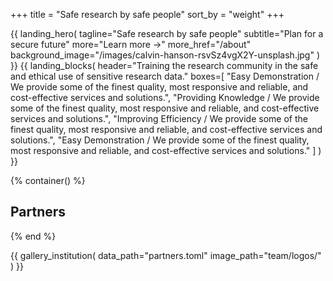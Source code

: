 +++
title = "Safe research by safe people"
sort_by = "weight"
+++

{{
  landing_hero(
    tagline="Safe research by safe people"
    subtitle="Plan for a secure future"
    more="Learn more &rarr;"
    more_href="/about"
    background_image="/images/calvin-hanson-rsvSz4vgX2Y-unsplash.jpg"
  )
}}
{{
  landing_blocks(
    header="Training the research community in the safe and ethical use of sensitive research data."
    boxes=[
      "Easy Demonstration / We provide some of the finest quality, most responsive and reliable, and cost-effective services and solutions.",
      "Providing Knowledge / We provide some of the finest quality, most responsive and reliable, and cost-effective services and solutions.",
      "Improving Efficiency / We provide some of the finest quality, most responsive and reliable, and cost-effective services and solutions.",
      "Easy Demonstration / We provide some of the finest quality, most responsive and reliable, and cost-effective services and solutions."
    ]
  )
}}

{% container() %}
<div class="prose prose-xl max-w-full mt-16">
  <h2 class="text-center">Partners</h2>
</div>
{% end %}

{{
  gallery_institution(
    data_path="partners.toml"
    image_path="team/logos/"
  )
}}
